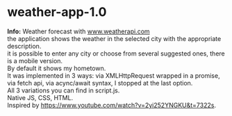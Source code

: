 # weather-app-1.0
**Info:**
Weather forecast with www.weatherapi.com <br>
the application shows the weather in the selected city with the appropriate description. <br> 
it is possible to enter any city or choose from several suggested ones, there is a mobile version. <br>
By default it shows my hometown. <br>
It was implemented in 3 ways: via XMLHttpRequest wrapped in a promise, via fetch api, via acync/await syntax, I stopped at the last option. <br>
All 3 variations you can find in script.js. <br>
Native JS, CSS, HTML. <br>
Inspired by https://www.youtube.com/watch?v=2yi252YNGKU&t=7322s.
